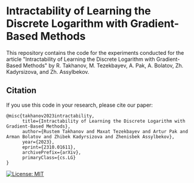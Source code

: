 # Intractability of Learning the Discrete Logarithm with Gradient-Based Methods

This repository contains the code for the experiments conducted for the article "Intractability of Learning the Discrete Logarithm with Gradient-Based Methods" by R. Takhanov, M. Tezekbayev, A. Pak, A. Bolatov, Zh. Kadyrsizova, and Zh. Assylbekov.

## Citation
If you use this code in your research, please cite our paper:
```
@misc{takhanov2023intractability,
      title={Intractability of Learning the Discrete Logarithm with Gradient-Based Methods}, 
      author={Rustem Takhanov and Maxat Tezekbayev and Artur Pak and Arman Bolatov and Zhibek Kadyrsizova and Zhenisbek Assylbekov},
      year={2023},
      eprint={2310.01611},
      archivePrefix={arXiv},
      primaryClass={cs.LG}
}
```

[![License: MIT](https://img.shields.io/badge/License-MIT-yellow.svg)](https://github.com/armanbolatov/hardness_of_learning/blob/main/LICENSE)